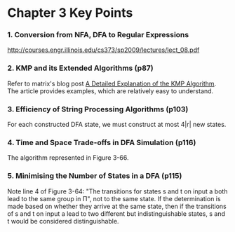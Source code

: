 # Chapter 3 Key Points

### 1. Conversion from NFA, DFA to Regular Expressions

http://courses.engr.illinois.edu/cs373/sp2009/lectures/lect_08.pdf

### 2. KMP and its Extended Algorithms (p87)

Refer to matrix's blog post [A Detailed Explanation of the KMP Algorithm](http://www.matrix67.com/blog/archives/115). The article provides examples, which are relatively easy to understand.

### 3. Efficiency of String Processing Algorithms (p103)

For each constructed DFA state, we must construct at most 4|r| new states.

### 4. Time and Space Trade-offs in DFA Simulation (p116)

The algorithm represented in Figure 3-66.

### 5. Minimising the Number of States in a DFA (p115)

Note line 4 of Figure 3-64: "The transitions for states s and t on input a both lead to the same group in Π", not to the same state. If the determination is made based on whether they arrive at the same state, then if the transitions of s and t on input a lead to two different but indistinguishable states, s and t would be considered distinguishable.
